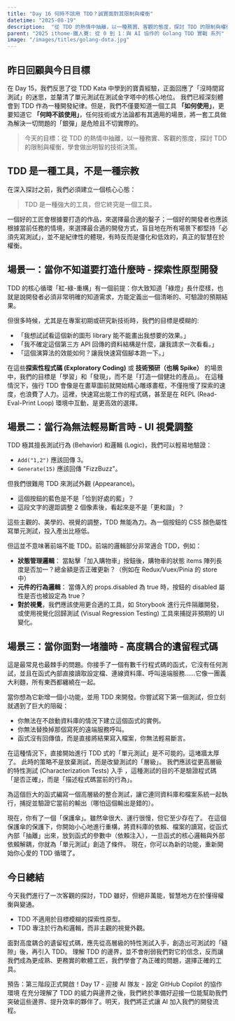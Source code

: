 ```yaml
---
title: "Day 16 何時不該用 TDD？誠實面對其限制與權衡"
datetime: "2025-08-19"
description:  "從 TDD 的熱情中抽離，以一種務實、客觀的態度，探討 TDD 的限制與權衡，學會做出明智的技術決策。"
parent: "2025 ithome-鐵人賽: 從 0 到 1：與 AI 協作的 Golang TDD 實戰 系列"
image: "/images/titles/golang-dota.jpg"
---
```


## 昨日回顧與今日目標

在 Day 15，我們反思了從 TDD Kata 中學到的寶貴經驗，正面回應了「沒時間寫測試」的迷思，並釐清了單元測試在測試金字塔中的核心地位。
我們已經深刻體會到 TDD 作為一種開發紀律。但是，我們不僅要知道一個工具 **「如何使用」**，更要知道它 **「何時不該使用」**，任何技術或方法論都有其適用的場景，將一套工具做為解決一切問題的「銀彈」是危險且不切實際的。

> 今天的目標：從 TDD 的熱情中抽離，以一種務實、客觀的態度，探討 TDD 的限制與權衡，學會做出明智的技術決策。

## TDD 是一種工具，不是一種宗教

在深入探討之前，我們必須建立一個核心心態：
> TDD 是一種強大的工具，但它終究是一個工具。

一個好的工匠會根據要打造的作品，來選擇最合適的鑿子；一個好的開發者也應該根據當前任務的情境，來選擇最合適的開發方式，盲目地在所有場景下都堅持「必須先寫測試」，並不是紀律性的體現，有時反而是僵化和低效的，真正的智慧在於權衡。

## 場景一：當你不知道要打造什麼時 - 探索性原型開發

TDD 的核心循環「紅-綠-重構」有一個前提：你大致知道「綠燈」長什麼樣，也就是說開發者必須非常明確的知道需求，方能定義出一個清晰的、可驗證的預期結果。

但很多時候，尤其是在專案初期或研究新技術時，我們的目標是模糊的:

- 「我想試試看這個新的圖形 library 能不能畫出我想要的效果。」
- 「我不確定這個第三方 API 回傳的資料結構是什麼，讓我請求一次看看。」
- 「這個演算法的效能如何？讓我快速寫個腳本跑一下。」

在這些**探索性程式碼 (Exploratory Coding)** 或 **技術預研（也稱 Spike）** 的場景中，我們的目標是「學習」和「發現」，而不是「打造一個健壯的產品」。 在這種情況下，強行 TDD 會像是在畫草圖前就開始精心雕琢畫框，不僅拖慢了探索的速度，也浪費了人力。這裡，快速寫出能工作的程式碼，甚至是在 REPL (Read-Eval-Print Loop) 環境中互動，是更高效的選擇。

## 場景二：當行為無法輕易斷言時 - UI 視覺調整

TDD 極其擅長測試行為 (Behavior) 和邏輯 (Logic)，我們可以輕易地驗證：

- `Add("1,2")` 應該回傳 3。
- `Generate(15)` 應該回傳 "FizzBuzz"。

但我們很難用 TDD 來測試外觀 (Appearance)。

- 這個按鈕的藍色是不是「恰到好處的藍」？
- 這段文字的邊距調整 2 個像素後，看起來是不是「更和諧」？

這些主觀的、美學的、視覺的調整，TDD 無能為力。為一個按鈕的 CSS 顏色屬性寫單元測試，投入產出比極低。

但這並不意味著前端不能 TDD。前端的邏輯部分非常適合 TDD，例如：

- **狀態管理邏輯**： 當點擊「加入購物車」按鈕後，購物車的狀態 items 陣列長度是否加一？總金額是否正確更新？（例如在 Redux/Vuex/Pinia 的 store 中）
- **元件的行為邏輯**： 當傳入的 props.disabled 為 true 時，按鈕的 disabled 屬性是否也被設定為 true？
- **對於視覺**，我們應該使用更合適的工具，如 Storybook 進行元件隔離開發，或使用視覺化回歸測試 (Visual Regression Testing) 工具來捕捉非預期的 UI 變化。

## 場景三：當你面對一堵牆時 - 高度耦合的遺留程式碼

這是最常見也最棘手的問題。你接手了一個有數千行程式碼的函式，它沒有任何測試，並且在函式內部直接讀取設定檔、連線資料庫、呼叫遠端服務……它像一團義大利麵，所有東西都纏繞在一起。

當你想為它新增一個小功能，並用 TDD 來開發。你嘗試寫下第一個測試，但立刻就遇到了巨大的阻礙：

- 你無法在不啟動資料庫的情況下建立這個函式的實例。
- 你無法替換掉那個寫死的遠端服務呼叫。
- 函式沒有回傳值，而是直接將結果寫入檔案，你無法輕易斷言。

在這種情況下，直接開始進行 TDD 式的「單元測試」是不可能的。這堵牆太厚了。
此時的策略不是放棄測試，而是改變測試的「層級」。 我們應該從更高層級的特性測試 (Characterization Tests) 入手 ，這種測試的目的不是驗證程式碼「是否正確」，而是「描述程式碼當前的行為」。

為這個巨大的函式編寫一個高層級的整合測試，讓它連同資料庫和檔案系統一起執行，捕捉並驗證它當前的輸出（哪怕這個輸出是錯的）。

現在，你有了一個「保護傘」。雖然傘很大、運行很慢，但它至少存在了。
在這個保護傘的保護下，你開始小心地進行重構，將資料庫的依賴、檔案的讀寫，從函式內部「抽離」出來，放到函式的參數中（依賴注入），一旦函式的核心邏輯與外部依賴解耦，你就為「單元測試」創造了條件。 現在，你可以為新的功能，重新開始你心愛的 TDD 循環了。

## 今日總結

今天我們進行了一次客觀的探討，TDD 雖好，但絕非萬能，智慧地方在於懂得權衡與變通。

- TDD 不適用於目標模糊的探索性原型。
- TDD 專注於行為和邏輯，而非主觀的視覺外觀。

面對高度耦合的遺留程式碼，應先從高層級的特性測試入手，創造出可測試的「縫隙」後，再引入 TDD。
理解 TDD 的邊界，並不會削弱我們對它的信念，反而讓我們成為更成熟、更務實的軟體工匠，我們學會了為正確的問題，選擇正確的工具。

預告：第三階段正式開啟！Day 17 - 迎接 AI 隊友 - 設定 GitHub Copilot 的協作環境
在充分理解了 TDD 的威力與邊界之後，我們終於準備好迎接一位能幫助我們突破這些邊界、提升效率的夥伴了。明天，我們將正式讓 AI 加入我們的開發流程。